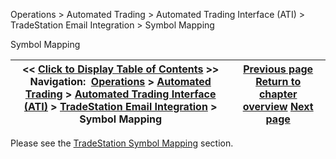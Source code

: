 ﻿


Operations \> Automated Trading \> Automated Trading Interface (ATI) \> TradeStation Email Integration \> Symbol Mapping






















Symbol Mapping







| \<\< [Click to Display Table of Contents](symbol_mapping.md) \>\> **Navigation:**     [Operations](operations-1.md) \> [Automated Trading](automated_trading-1.md) \> [Automated Trading Interface (ATI)](automated_trading_interface_at-1.md) \> [TradeStation Email Integration](tradestation_email_integration-1.md) \> Symbol Mapping | [Previous page](set_up-1.md) [Return to chapter overview](tradestation_email_integration-1.md) [Next page](order_handling_options-1.md) |
| --- | --- |











Please see the [TradeStation Symbol Mapping](tradestation_symbol_mapping-1.md) section.








